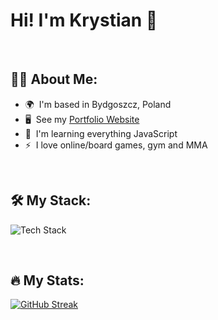 
<h1>Hi! I'm Krystian 👋</h1>

<br />

<h2>👨‍💻 About Me:</h2>

*   🌍  I'm based in Bydgoszcz, Poland
*   🖥️  See my [Portfolio Website](http://krystiankowalski.netlify.app)
*   🧠  I'm learning everything JavaScript
*   ⚡  I love online/board games, gym and MMA

<br />

<h2>🛠️ My Stack:</h2>

<p><img src="https://skillicons.dev/icons?i=html,css,sass,javascript,typescript,react,nextjs,jest&perline=16" alt="Tech Stack" /> </p>

<br />

<h2>🔥 My Stats:</h2>

[![GitHub Streak](https://github-readme-streak-stats.herokuapp.com?user=krycha94&theme=dark&hide_border=true&mode=weekly)](https://git.io/streak-stats)
